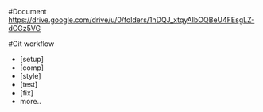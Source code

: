 
#Document
https://drive.google.com/drive/u/0/folders/1hDQJ_xtqyAIbOQBeU4FEsgLZ-dCGz5VG

#Git workflow

-   [setup]
-   [comp]
-   [style]
-   [test]
-   [fix]
-   more..
